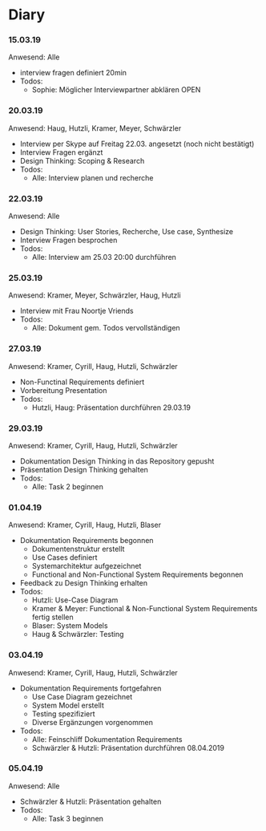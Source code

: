 # Diary
### 15.03.19 
Anwesend: Alle
* interview fragen definiert 20min
* Todos:
  * Sophie: Möglicher Interviewpartner abklären OPEN

### 20.03.19 
Anwesend: Haug, Hutzli, Kramer, Meyer, Schwärzler
* Interview per Skype auf Freitag 22.03. angesetzt (noch nicht bestätigt)
* Interview Fragen ergänzt
* Design Thinking: Scoping & Research
* Todos:
  * Alle: Interview planen und recherche

### 22.03.19
Anwesend: Alle
* Design Thinking: User Stories, Recherche, Use case, Synthesize
* Interview Fragen besprochen
* Todos:
  * Alle: Interview am 25.03 20:00 durchführen

### 25.03.19
Anwesend: Kramer, Meyer, Schwärzler, Haug, Hutzli
* Interview mit Frau Noortje Vriends
* Todos:
  * Alle: Dokument gem. Todos vervollständigen
  
### 27.03.19
Anwesend: Kramer, Cyrill, Haug, Hutzli, Schwärzler
* Non-Functinal Requirements definiert
* Vorbereitung Presentation
* Todos:
  * Hutzli, Haug: Präsentation durchführen 29.03.19

### 29.03.19
Anwesend: Kramer, Cyrill, Haug, Hutzli, Schwärzler
* Dokumentation Design Thinking in das Repository gepusht
* Präsentation Design Thinking gehalten
* Todos:
  * Alle: Task 2 beginnen

### 01.04.19
Anwesend: Kramer, Cyrill, Haug, Hutzli, Blaser
 * Dokumentation Requirements begonnen
   * Dokumentenstruktur erstellt
   * Use Cases definiert
   * Systemarchitektur aufgezeichnet
   * Functional and Non-Functional System Requirements begonnen
 * Feedback zu Design Thinking erhalten
 * Todos:
   * Hutzli: Use-Case Diagram
   * Kramer & Meyer: Functional & Non-Functional System Requirements fertig stellen
   * Blaser: System Models
   * Haug & Schwärzler: Testing
 
### 03.04.19
Anwesend: Kramer, Cyrill, Haug, Hutzli, Schwärzler
* Dokumentation Requirements fortgefahren
  * Use Case Diagram gezeichnet
  * System Model erstellt
  * Testing spezifiziert
  * Diverse Ergänzungen vorgenommen
* Todos:
  * Alle: Feinschliff Dokumentation Requirements
  * Schwärzler & Hutzli: Präsentation durchführen 08.04.2019
  
### 05.04.19
Anwesend: Alle
* Schwärzler & Hutzli: Präsentation gehalten
* Todos:
  * Alle: Task 3 beginnen
